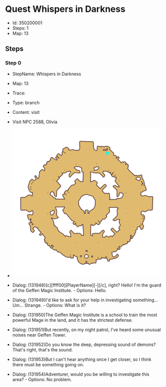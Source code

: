 # Quest Whispers in Darkness

- Id: 350200001
- Steps: 1
- Map: 13

## Steps

### Step 0
- StepName:  Whispers in Darkness
- Map:  13
- Trace:  
- Type:  branch
- Content:  visit
- Visit NPC 2588, Olivia

- ![images/350200001_0.png](images/350200001_0.png)
- Dialog: (131948)[c][ffff00][PlayerName][-][/c], right? Hello! I'm the guard of the Geffen Magic Institute.  - Options: Hello.
- Dialog: (131949)I'd like to ask for your help in investigating something... Um... Strange. - Options: What is it?
- Dialog: (131950)The Geffen Magic Institute is a school to train the most powerful Mage in the land, and it has the strictest defense.
- Dialog: (131951)But recently, on my night patrol, I've heard some unusual noises near Geffen Tower.
- Dialog: (131952)Do you know the deep, depressing sound of demons? That's right, that's the sound.
- Dialog: (131953)But I can't hear anything once I get closer, so I think there must be something going on.
- Dialog: (131954)Adventurer, would you be willing to investigate this area?  - Options: No problem.


